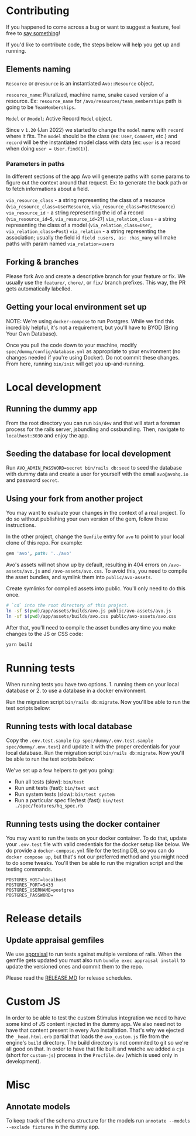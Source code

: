 # Contributing

If you happened to come across a bug or want to suggest a feature, feel free to [say something](https://github.com/avo-hq/avo/issues/new)!

If you'd like to contribute code, the steps below will help you get up and running.

## Elements naming

`Resource` or `@resource` is an instantiated `Avo::Resource` object.

`resource_name`: Pluralized, machine name, snake cased version of a resource. Ex: `resource_name` for `/avo/resources/team_memberships` path is going to be `TeamMemberships`.

`Model` or `@model`: Active Record `Model` object.

Since v `1.20` (Jan 2022) we started to change the `model` name with `record` where it fits. The `model` should be the class (ex: `User`, `Comment`, etc.) and `record` will be the instantiated model class with data (ex: `user` is a record when doing `user = User.find(1)`).

### Parameters in paths

In different sections of the app Avo will generate paths with some params to figure out the context around that request. Ex: to generate the back path or to fetch informations about a field.

`via_resource_class` - a string representing the class of a resource (`via_resource_class=UserResource`, `via_resource_class=PostResource`)
`via_resource_id` - a string representing the id of a record (`via_resource_id=5`, `via_resource_id=27`)
`via_relation_class` - a string representing the class of a model (`via_relation_class=User`, `via_relation_class=Post`)
`via_relation` - a string representing the association; usually the field id `field :users, as: :has_many` will make paths with param named `via_relation=users`

## Forking & branches

Please fork Avo and create a descriptive branch for your feature or fix. We usually use the `feature/`, `chore/`, or `fix/` branch prefixes. This way, the PR gets automatically labelled.

## Getting your local environment set up

NOTE: We're using `docker-compose` to run Postgres. While we find this incredibly helpful, it's not a requirement, but you'll have to BYOD (Bring Your Own Database).

Once you pull the code down to your machine, modify `spec/dummy/config/database.yml` as appropriate to your environment (no changes needed if you're using Docker).  Do not commit these changes.  From here, running `bin/init` will get you up-and-running.

# Local development

## Running the dummy app

From the root directory you can run `bin/dev` and that will start a foreman process for the rails server, jsbundling and cssbundling. Then, navigate to `localhost:3030` and enjoy the app.

## Seeding the database for local development

Run `AVO_ADMIN_PASSWORD=secret bin/rails db:seed` to seed the database with dummy data and create a user for yourself with the email `avo@avohq.io` and password `secret`.

## Using your fork from another project

You may want to evaluate your changes in the context of a real project.  To do so without publishing your own version of the gem, follow these instructions.

In the other project, change the `Gemfile` entry for `avo` to point to your local clone of this repo.  For example:

```ruby
gem 'avo', path: '../avo'
```

Avo's assets will not show up by default, resulting in 404 errors on `/avo-assets/avo.js` and `/avo-assets/avo.css`. To avoid this, you need to compile the asset bundles, and symlink them into `public/avo-assets`.

Create symlinks for compiled assets into public.  You'll only need to do this once.

```bash
# `cd` into the root directory of this project.
ln -sf $(pwd)/app/assets/builds/avo.js public/avo-assets/avo.js
ln -sf $(pwd)/app/assets/builds/avo.css public/avo-assets/avo.css
```

After that, you'll need to compile the asset bundles any time you make changes to the JS or CSS code:

```bash
yarn build
```

# Running tests

When running tests you have two options. 1. running them on your local database or 2. to use a database in a docker environment.

Run the migration script `bin/rails db:migrate`. Now you'll be able to run the test scripts below:

## Running tests with local database

Copy the `.env.test.sample` (`cp spec/dummy/.env.test.sample spec/dummy/.env.test`) and update it with the proper credentials for your local database. Run the migration script `bin/rails db:migrate`. Now you'll be able to run the test scripts below:

We've set up a few helpers to get you going:

- Run all tests (slow): `bin/test`
- Run unit tests (fast): `bin/test unit`
- Run system tests (slow): `bin/test system`
- Run a particular spec file/test (fast): `bin/test ./spec/features/hq_spec.rb`

## Running tests using the docker container

You may want to run the tests on your docker container. To do that, update your `.env.test` file with valid credentials for the docker setup like below. We do provide a `docker-compose.yml` file for the testing DB, so you can do `docker compose up`, but that's not our preferred method and you might need to do some tweaks. You'll then be able to run the migration script and the testing commands.

```
POSTGRES_HOST=localhost
POSTGRES_PORT=5433
POSTGRES_USERNAME=postgres
POSTGRES_PASSWORD=
```

# Release details

## Update appraisal gemfiles

We use [appraisal](https://github.com/thoughtbot/appraisal) to run tests against multiple versions of rails. When the gemfile gets updated you must also run `bundle exec appraisal install` to update the versioned ones and commit them to the repo.

Please read the [RELEASE.MD](./RELEASE.MD) for release schedules.

# Custom JS

In order to be able to test the custom Stimulus integration we need to have some kind of JS content injected in the dummy app. We also need not to have that content present in every Avo installation. That's why we ejected the `_head.html.erb` partial that loads the `avo_custom.js` file from the engine's `build` directory. The build directory is not commited to git so we're all good on that. In order to have that file built and watche we added a `cjs` (short for `custom-js`) process in the `Procfile.dev` (which is used only in development).

# Misc

## Annotate models

To keep track of the schema structure for the models run `annotate --models --exclude fixtures` in the dummy app.
